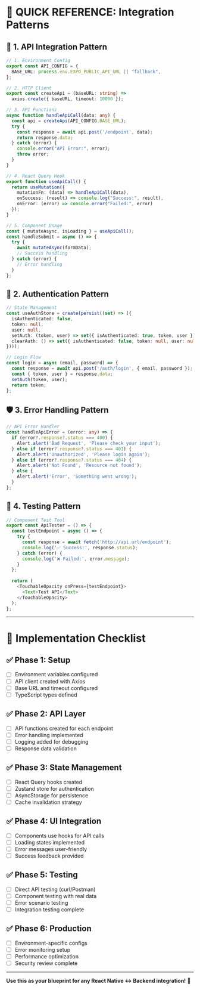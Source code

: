 # 🎯 **QUICK REFERENCE: Integration Patterns**

## 🚀 **1. API Integration Pattern**
```typescript
// 1. Environment Config
export const API_CONFIG = {
  BASE_URL: process.env.EXPO_PUBLIC_API_URL || "fallback",
};

// 2. HTTP Client
export const createApi = (baseURL: string) => 
  axios.create({ baseURL, timeout: 10000 });

// 3. API Functions  
async function handleApiCall(data: any) {
  const api = createApi(API_CONFIG.BASE_URL);
  try {
    const response = await api.post('/endpoint', data);
    return response.data;
  } catch (error) {
    console.error("API Error:", error);
    throw error;
  }
}

// 4. React Query Hook
export function useApiCall() {
  return useMutation({
    mutationFn: (data) => handleApiCall(data),
    onSuccess: (result) => console.log("Success:", result),
    onError: (error) => console.error("Failed:", error)
  });
}

// 5. Component Usage
const { mutateAsync, isLoading } = useApiCall();
const handleSubmit = async () => {
  try {
    await mutateAsync(formData);
    // Success handling
  } catch (error) {
    // Error handling
  }
};
```

## 🔐 **2. Authentication Pattern**
```typescript
// State Management
const useAuthStore = create(persist((set) => ({
  isAuthenticated: false,
  token: null,
  user: null,
  setAuth: (token, user) => set({ isAuthenticated: true, token, user }),
  clearAuth: () => set({ isAuthenticated: false, token: null, user: null })
})));

// Login Flow
const login = async (email, password) => {
  const response = await api.post('/auth/login', { email, password });
  const { token, user } = response.data;
  setAuth(token, user);
  return token;
};
```

## 🛡️ **3. Error Handling Pattern**
```typescript
// API Error Handler
const handleApiError = (error: any) => {
  if (error?.response?.status === 400) {
    Alert.alert('Bad Request', 'Please check your input');
  } else if (error?.response?.status === 401) {
    Alert.alert('Unauthorized', 'Please login again');
  } else if (error?.response?.status === 404) {
    Alert.alert('Not Found', 'Resource not found');
  } else {
    Alert.alert('Error', 'Something went wrong');
  }
};
```

## 🧪 **4. Testing Pattern**
```typescript
// Component Test Tool
export const ApiTester = () => {
  const testEndpoint = async () => {
    try {
      const response = await fetch('http://api.url/endpoint');
      console.log('✅ Success:', response.status);
    } catch (error) {
      console.log('❌ Failed:', error.message);
    }
  };
  
  return (
    <TouchableOpacity onPress={testEndpoint}>
      <Text>Test API</Text>
    </TouchableOpacity>
  );
};
```

---

# 📝 **Implementation Checklist**

## ✅ **Phase 1: Setup**
- [ ] Environment variables configured
- [ ] API client created with Axios
- [ ] Base URL and timeout configured  
- [ ] TypeScript types defined

## ✅ **Phase 2: API Layer**
- [ ] API functions created for each endpoint
- [ ] Error handling implemented
- [ ] Logging added for debugging
- [ ] Response data validation

## ✅ **Phase 3: State Management**
- [ ] React Query hooks created
- [ ] Zustand store for authentication
- [ ] AsyncStorage for persistence
- [ ] Cache invalidation strategy

## ✅ **Phase 4: UI Integration**
- [ ] Components use hooks for API calls
- [ ] Loading states implemented
- [ ] Error messages user-friendly
- [ ] Success feedback provided

## ✅ **Phase 5: Testing**
- [ ] Direct API testing (curl/Postman)
- [ ] Component testing with real data
- [ ] Error scenario testing
- [ ] Integration testing complete

## ✅ **Phase 6: Production**
- [ ] Environment-specific configs
- [ ] Error monitoring setup
- [ ] Performance optimization
- [ ] Security review complete

---

**Use this as your blueprint for any React Native ↔ Backend integration!** 🎯